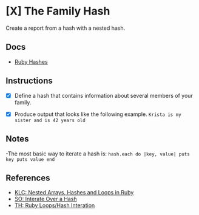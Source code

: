 # [X] The Family Hash

Create a report from a hash with a nested hash.


## Docs

* [Ruby Hashes](http://ruby-doc.org/core-2.4.2/Hash.html)

## Instructions

- [X] Define a hash that contains information about several members of your family. 

- [X] Produce output that looks like the following example.
            ```
            Krista is my sister and is 42 years old
            ```


## Notes

-The most basic way to iterate a hash is:
    ```
    hash.each do |key, value|
        puts key
        puts value
    end
    ```


## References
- [KLC: Nested Arrays, Hashes and Loops in Ruby](http://www.korenlc.com/nested-arrays-hashes-loops-in-ruby/)
- [SO: Interate Over a Hash](https://stackoverflow.com/questions/1227571/how-to-iterate-over-a-hash-in-ruby)
- [TH: Ruby Loops/Hash Interation](https://teamtreehouse.com/library/ruby-loops/ruby-iteration/hash-iteration)




